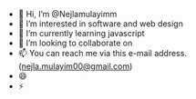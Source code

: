 - 👋 Hi, I’m @Nejlamulayimm
- 👀 I’m interested in software and web design
- 🌱 I’m currently learning javascript
- 💞️ I’m looking to collaborate on 
- 📫 You can reach me via this e-mail address. (nejla.mulayim00@gmail.com)
- 😄 
- ⚡ 

<!---
Nejlamulayimm/Nejlamulayimm is a ✨ special ✨ repository because its `README.md` (this file) appears on your GitHub profile.
You can click the Preview link to take a look at your changes.
--->
